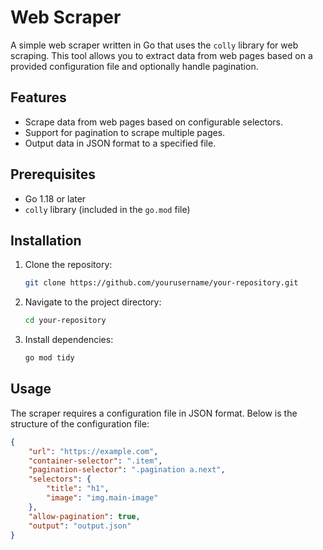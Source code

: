 # Web Scraper

A simple web scraper written in Go that uses the `colly` library for web scraping. This tool allows you to extract data from web pages based on a provided configuration file and optionally handle pagination.

## Features

- Scrape data from web pages based on configurable selectors.
- Support for pagination to scrape multiple pages.
- Output data in JSON format to a specified file.

## Prerequisites

- Go 1.18 or later
- `colly` library (included in the `go.mod` file)

## Installation

1. Clone the repository:

    ```bash
    git clone https://github.com/yourusername/your-repository.git
    ```

2. Navigate to the project directory:

    ```bash
    cd your-repository
    ```

3. Install dependencies:

    ```bash
    go mod tidy
    ```

## Usage

The scraper requires a configuration file in JSON format. Below is the structure of the configuration file:

```json
{
    "url": "https://example.com",
    "container-selector": ".item",
    "pagination-selector": ".pagination a.next",
    "selectors": {
        "title": "h1",
        "image": "img.main-image"
    },
    "allow-pagination": true,
    "output": "output.json"
}
